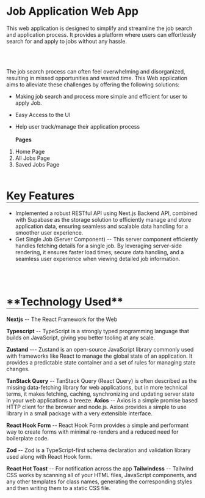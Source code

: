 # Job Application Web App

<p>
This web application is designed to simplify and streamline the job search and application process. It provides a platform where users can effortlessly search for and apply to jobs without any hassle.
</p>
 <br /> <br />

 <p>
    The job search process can often feel overwhelming and disorganized, resulting in missed opportunities and wasted time. This Web application aims to alleviate these challenges by offering the following solutions:
</p>

- Making job search and process more simple and efficient for user to apply Job.

- Easy Access to the UI

- Help user track/manage their application process
  <br /> <br />
  **Pages**

1. Home Page
2. All Jobs Page
3. Saved Jobs Page
<br /> <br />
<h1 style="border-bottom: 1px solid gray;" id='features'>Key Features</h1>

- Implemented a robust RESTful API using Next.js Backend API, combined with Supabase as the storage solution to efficiently manage and store application data, ensuring seamless and scalable data handling for a smoother user experience.
- Get Single Job (Server Component) -- This server component efficiently handles fetching details for a single job. By leveraging server-side rendering, it ensures faster load times, secure data handling, and a seamless user experience when viewing detailed job information.

<br /> <br />

<h1 style="border-bottom: 1px solid gray;" id='requirement'>
**Technology Used**
</h1>

**Nextjs** -- The React Framework for the Web

**Typescript** -- TypeScript is a strongly typed programming language that builds on JavaScript, giving you better tooling at any scale.

**Zustand** --- Zustand is an open-source JavaScript library commonly used with frameworks like React to manage the global state of an application. It provides a predictable state container and a set of rules for managing state changes.

**TanStack Query** -- TanStack Query (React Query) is often described as the missing data-fetching library for web applications, but in more technical terms, it makes fetching, caching, synchronizing and updating server state in your web applications a breeze.
**Axios** -- Axios is a simple promise based HTTP client for the browser and node.js. Axios provides a simple to use library in a small package with a very extensible interface.

**React Hook Form** -- React Hook Form provides a simple and performant way to create forms with minimal re-renders and a reduced need for boilerplate code.

**Zod** -- Zod is a TypeScript-first schema declaration and validation library used along with React Hook form.

**React Hot Toast** -- For notification across the app
**Tailwindcss** -- Tailwind CSS works by scanning all of your HTML files, JavaScript components, and any other templates for class names, generating the corresponding styles and then writing them to a static CSS file.
